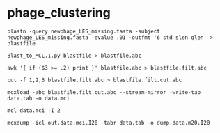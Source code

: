 # phage_clustering

`blastn -query newphage_LES_missing.fasta -subject newphage_LES_missing.fasta -evalue .01 -outfmt '6 std slen qlen' > blastfile` 

`Blast_to_MCL.1.py blastfile > blastfile.abc`
  
`awk '{ if ($3 >= .2) print }' blastfile.abc > blastfile.filt.abc` 

`cut -f 1,2,3 blastfile.filt.abc > blastfile.filt.cut.abc`

`mcxload -abc blastfile.filt.cut.abc --stream-mirror -write-tab data.tab -o data.mci`

`mcl data.mci -I 2`

`mcxdump -icl out.data.mci.I20 -tabr data.tab -o dump.data.m20.I20`
